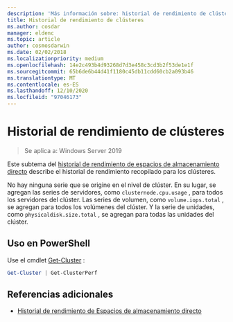 ```yaml
---
description: 'Más información sobre: historial de rendimiento de clústeres'
title: Historial de rendimiento de clústeres
ms.author: cosdar
manager: eldenc
ms.topic: article
author: cosmosdarwin
ms.date: 02/02/2018
ms.localizationpriority: medium
ms.openlocfilehash: 14e2c493b4d93268d7d3e458c3cd3b2f53de1e1f
ms.sourcegitcommit: 65b6de6b44d41f1180c45db11cdd60cb2a093b46
ms.translationtype: MT
ms.contentlocale: es-ES
ms.lasthandoff: 12/10/2020
ms.locfileid: "97046173"
---
```

# <a name="performance-history-for-clusters"></a>Historial de rendimiento de clústeres

> Se aplica a: Windows Server 2019

Este subtema del [historial de rendimiento de espacios de almacenamiento directo](performance-history.md) describe el historial de rendimiento recopilado para los clústeres.

No hay ninguna serie que se origine en el nivel de clúster. En su lugar, se agregan las series de servidores, como `clusternode.cpu.usage` , para todos los servidores del clúster. Las series de volumen, como `volume.iops.total` , se agregan para todos los volúmenes del clúster. Y la serie de unidades, como `physicaldisk.size.total` , se agregan para todas las unidades del clúster.

## <a name="usage-in-powershell"></a>Uso en PowerShell

Use el cmdlet [Get-Cluster](/powershell/module/failoverclusters/get-cluster) :

```PowerShell
Get-Cluster | Get-ClusterPerf
```

## <a name="additional-references"></a>Referencias adicionales

- [Historial de rendimiento de Espacios de almacenamiento directo](performance-history.md)
